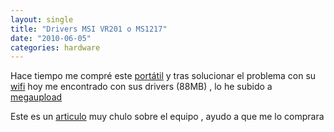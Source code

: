```yaml
---
layout: single
title: "Drivers MSI VR201 o MS1217"
date: "2010-06-05"
categories: hardware
---
```


Hace tiempo me compré este [portátil](https://luispuente.net/2007/12/nuevo-portatil/) y tras solucionar el problema con su [wifi](https://luispuente.net/2008/06/wifi-atheros-ar5007eg-ubuntu-710-madwifi-933/) hoy me encontrado con sus drivers (88MB) , lo he subido a [megaupload](https://www.megaupload.com/?d=F2D8F1BD)

Este es un [articulo](https://www.hispazone.com/Articulo/288/MSI-VR201-MS-1217-El-12-barato.html) muy chulo sobre el equipo , ayudo a que me lo comprara
